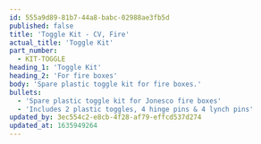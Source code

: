 ```yaml
---
id: 555a9d89-81b7-44a8-babc-02988ae3fb5d
published: false
title: 'Toggle Kit - CV, Fire'
actual_title: 'Toggle Kit'
part_number:
  - KIT-TOGGLE
heading_1: 'Toggle Kit'
heading_2: 'For fire boxes'
body: 'Spare plastic toggle kit for fire boxes.'
bullets:
  - 'Spare plastic toggle kit for Jonesco fire boxes'
  - 'Includes 2 plastic toggles, 4 hinge pins & 4 lynch pins'
updated_by: 3ec554c2-e8cb-4f28-af79-effcd537d274
updated_at: 1635949264
---
```

